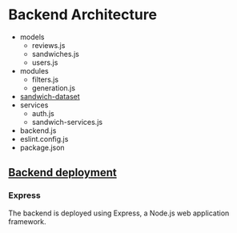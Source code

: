 # Backend Architecture
<ul>
  <li>models<ul>
    <li>reviews.js</li>
    <li>sandwiches.js</li>
    <li>users.js</li>
    </ul>
  </li>
  <li>modules<ul>
    <li>filters.js</li>
    <li>generation.js</li>
    </ul>
  </li>
  <li><a href="./docs/dataset.md">sandwich-dataset</a></li>
  <li>services<ul>
    <li>auth.js</span></li>
    <li>sandwich-services.js</li>
    </ul>
  </li>
    <li>backend.js</li>
    <li>eslint.config.js</li>
    <li>package.json</li>
</ul>

## [Backend deployment](https://sandomatch.azurewebsites.net/)

### Express

<p>The backend is deployed using Express, a Node.js web application framework.</p>

